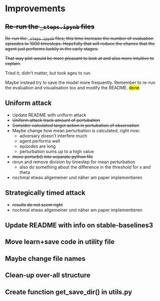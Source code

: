 # Improvements

## <s>Re-run the `_steps.ipynb` files</s>

<s>Re-run the `_steps.ipynb` files; this time increase the number of evaluation episodes to 1000 timesteps. Hopefully that will reduce the chance that the agent just performs luckily in the early stages.

That way plot would be more pleasant to look at and also more intuitive to explain.</s>

Tried it; didn't matter, but took ages to run.

Maybe instead try to save the model more frequently.
Remember to re-run the evaluation and visualisation too and modify the README. <mark>done</mark>

## Uniform attack

- Update README with uniform attack
- <s>Uniform attack track amount of pertubation</s>
- <s>Consider calculated target action in pertubation of observation</s>
- Maybe change how mean perturbation is calculated; right now:
  - adversary doesn't interfere much
  - agent performs well
  - episodes are long
  - perturbation sums up to a high value
- <s>move perturb() into separate python file</s>
- rerun and remove division by timestep for mean perturbation
  - also do something about the difference in the threshold for x and theta
- nochmal etwas allgemeiner und näher am paper implementieren

## Strategically timed attack

- <s>results do not seem right</s>
- nochmal etwas allgemeiner und näher am paper implementieren

## Update README with info on stable-baselines3

## Move learn+save code in utility file

## Maybe change file names

## Clean-up over-all structure

## Create function get_save_dir() in utils.py
